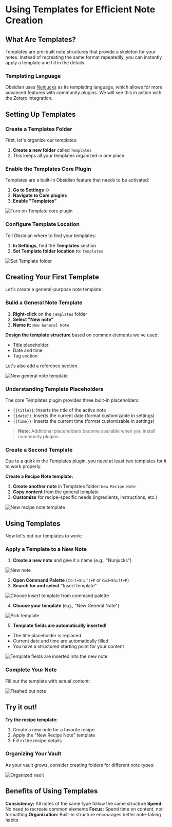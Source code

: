 # Using Templates for Efficient Note Creation

## What Are Templates?

Templates are pre-built note structures that provide a skeleton for your notes. Instead of recreating the same format repeatedly, you can instantly apply a template and fill in the details.

### Templating Language

Obsidian uses [Nunjucks](https://mozilla.github.io/nunjucks/templating.html) as its templating language, which allows for more advanced features with community plugins. We will see this in action with the Zotero integration.

## Setting Up Templates

### Create a Templates Folder

First, let's organize our templates:
1. **Create a new folder** called `Templates`
2. This keeps all your templates organized in one place

### Enable the Templates Core Plugin

Templates are a built-in Obsidian feature that needs to be activated:

1. **Go to Settings** ⚙️
2. **Navigate to Core plugins**
3. **Enable "Templates"**

![Turn on Template core plugin](./assets/Template_00.png)

### Configure Template Location

Tell Obsidian where to find your templates:

1. **In Settings**, find the **Templates** section
2. **Set Template folder location** to: `Templates`

![Set Template folder](./assets/Template_01.png)

## Creating Your First Template

Let's create a general-purpose note template:

### Build a General Note Template

1. **Right-click** on the `Templates` folder
2. **Select "New note"**
3. **Name it:** `New General Note`

**Design the template structure** based on common elements we've used:
- Title placeholder
- Date and time
- Tag section

Let's also add a reference section.

![New general note template](./assets/Template_02.png)

### Understanding Template Placeholders

The core Templates plugin provides three built-in placeholders:

- `{{title}}`: Inserts the title of the active note
- `{{date}}`: Inserts the current date (format customizable in settings)
- `{{time}}`: Inserts the current time (format customizable in settings)

> **Note:** Additional placeholders become available when you install community plugins.

### Create a Second Template

Due to a quirk in the Templates plugin, you need at least two templates for it to work properly.

**Create a Recipe Note template:**

1. **Create another note** in Templates folder: `New Recipe Note`
2. **Copy content** from the general template
3. **Customize** for recipe-specific needs (ingredients, instructions, etc.)

![New recipe note template](./assets/Template_03.png)

## Using Templates

Now let's put our templates to work:

### Apply a Template to a New Note

1. **Create a new note** and give it a name (e.g., "Nunjucks")

![New note](./assets/Template_04.png)

2. **Open Command Palette** (`Ctrl+Shift+P` or `Cmd+Shift+P`)
3. **Search for and select** "Insert template"

![Choose insert template from command palette](./assets/Template_05.png)

4. **Choose your template** (e.g., "New General Note")

![Pick template](./assets/Template_06.png)

5. **Template fields are automatically inserted!**
- The title placeholder is replaced
- Current date and time are automatically filled
- You have a structured starting point for your content

![Template fields are inserted into the new note](./assets/Template_07.png)

### Complete Your Note

Fill out the template with actual content:

![Fleshed out note](./assets/Template_08.png)


## Try it out!

**Try the recipe template:**
1. Create a new note for a favorite recipe
2. Apply the "New Recipe Note" template
3. Fill in the recipe details


### Organizing Your Vault

As your vault grows, consider creating folders for different note types:

![Organized vault](./assets/Template_09.png)

## Benefits of Using Templates

**Consistency:** All notes of the same type follow the same structure
**Speed:** No need to recreate common elements
**Focus:** Spend time on content, not formatting
**Organization:** Built-in structure encourages better note-taking habits
